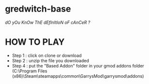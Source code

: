 # gredwitch-base
*dO yOu KnOw ThE dEfInItIoN oF cAnCeR ?*
# HOW TO PLAY

 - Step 1 : click on clone or download
 - Step 2 : unzip the file you downloaded
 - Step 4 : put the "Based Addon" folder in your gmod addons folder (C:\Program
   Files (x86)\Steam\steamapps\common\GarrysMod\garrysmod\addons)

